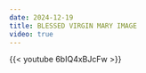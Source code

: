 ```yaml
---
date: 2024-12-19
title: BLESSED VIRGIN MARY IMAGE
video: true
---
```



{{< youtube 6bIQ4xBJcFw >}}
